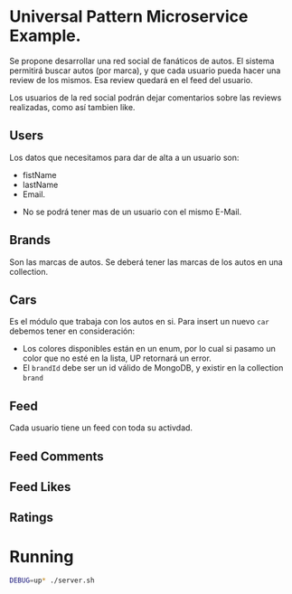 # Universal Pattern Microservice Example.

Se propone desarrollar una red social de fanáticos de autos.
El sistema permitirá buscar autos (por marca), y que cada usuario pueda hacer una review de los mismos.
Esa review quedará en el feed del usuario.

Los usuarios de la red social podrán dejar comentarios sobre las reviews realizadas, como así tambien like.


## Users

Los datos que necesitamos para dar de alta a un usuario son:
- fistName
- lastName
- Email.

* No se podrá tener mas de un usuario con el mismo E-Mail.

## Brands
Son las marcas de autos.
Se deberá tener las marcas de los autos en una collection.


## Cars
Es el módulo que trabaja con los autos en si.
Para insert un nuevo `car` debemos tener en consideración:

- Los colores disponibles están en un enum, por lo cual si pasamo un color que no esté en la lista, UP retornará un error.
- El `brandId` debe ser un id válido de MongoDB, y existir en la collection `brand`



## Feed
Cada usuario tiene un feed con toda su activdad.

## Feed Comments

## Feed Likes

## Ratings

# Running
```bash
DEBUG=up* ./server.sh
```
